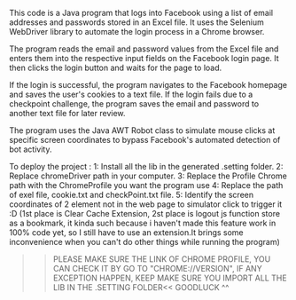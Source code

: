 This code is a Java program that logs into Facebook using a list of email addresses and passwords stored in an Excel file. It uses the Selenium WebDriver library to automate the login process in a Chrome browser.

The program reads the email and password values from the Excel file and enters them into the respective input fields on the Facebook login page. It then clicks the login button and waits for the page to load.

If the login is successful, the program navigates to the Facebook homepage and saves the user's cookies to a text file. If the login fails due to a checkpoint challenge, the program saves the email and password to another text file for later review.

The program uses the Java AWT Robot class to simulate mouse clicks at specific screen coordinates to bypass Facebook's automated detection of bot activity.

To deploy the project :
1: Install all the lib in the generated .setting folder.
2: Replace chromeDriver path in your computer.
3: Replace the Profile Chrome path with the ChromeProfile you want the program use
4: Replace the path of exel file, cookie.txt and checkPoint.txt file.
5: Identify the screen coordinates of 2 element not in the web page to simulator click to trigger it :D (1st place is Clear Cache Extension, 2st place is logout js function store as a bookmark, it kinda such because i haven't made this feature work in 100% code yet, so I still have to use an extension.It brings some inconvenience when you can't do other things while running the program) 
>>PLEASE MAKE SURE THE LINK OF CHROME PROFILE, YOU CAN CHECK IT BY GO TO "CHROME://VERSION", IF ANY EXCEPTION HAPPEN, KEEP MAKE SURE YOU IMPORT ALL THE LIB IN THE .SETTING FOLDER<<
GOODLUCK ^^

